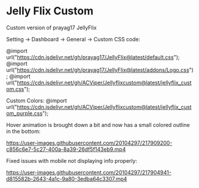 # Jelly Flix Custom
Custom version of prayag17 JellyFlix

Setting -> Dashboard -> General -> Custom CSS code:

@import url("https://cdn.jsdelivr.net/gh/prayag17/JellyFlix@latest/default.css");
@import url("https://cdn.jsdelivr.net/gh/prayag17/JellyFlix@latest/addons/Logo.css");
@import url("https://cdn.jsdelivr.net/gh/ACViper/Jellyflixcustom@latest/jellyflix_custom.css");

Custom Colors:
@import url("https://cdn.jsdelivr.net/gh/ACViper/Jellyflixcustom@latest/jellyflix_custom_purple.css");

Hover animation is brought down a bit and now has a small colored outline in the bottom:

https://user-images.githubusercontent.com/20104297/217909200-c856c6e7-5c27-400a-8a39-26df5f143eb9.mp4

Fixed issues with mobile not displaying info properly:

https://user-images.githubusercontent.com/20104297/217904941-d815582b-2643-4a1c-9a80-3edba64c3307.mp4

